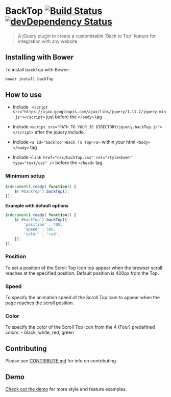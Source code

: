 # BackTop [![Build Status](https://travis-ci.org/markgoodyear/scrollup.svg?branch=master)](https://travis-ci.org/markgoodyear/scrollup) [![devDependency Status](https://david-dm.org/markgoodyear/scrollup/dev-status.svg)](https://david-dm.org/markgoodyear/scrollup#info=devDependencies)
> A jQuery plugin to create a customisable 'Back to Top' feature for integration with any website.

## Installing with Bower

To install backTop with Bower:

```bash
bower install backTop
```

## How to use

- Include ``` <script src="https://ajax.googleapis.com/ajax/libs/jquery/1.11.2/jquery.min.js"></script>``` just before the ```</body>``` tag

- Include ``` <script src="PATH TO YOUR JS DIRECTORY/jquery.backTop.js"></script> ``` after the jquery include.

- Include ``` <a id='backTop'>Back To Top</a> ``` within your html ``` <body></body> ``` tag

- Include ``` <link href="css/backTop.css" rel="stylesheet" type="text/css" /> ``` before the ``` </head> ``` tag.

### Minimum setup

```js
$(document).ready( function() {
	$('#backTop').backTop();
});
```

**Example with default options**

```js
$(document).ready( function() {
	$('#backTop').backTop({
		'position' : 400,
		'speed' : 500,
		'color' : 'red',
	});
});
```

### Position

To set a position of the Scroll Top Icon top appear when the browser scroll reaches at the specified position. Default position is 400px from the Top.


### Speed

To specify the animation speed of the Scroll Top Icon to appear when the page reaches the scroll position.

### Color

To specify the color of the Scroll Top Icon from the 4 (Four) predefined colors. - black, white, red, green


## Contributing

Please see [CONTRIBUTE.md](CONTRIBUTE.md) for info on contributing.


## Demo

<a href="http://codesalsa.net/backTop" target="_blank">Check out the demo</a> for more style and feature examples.
